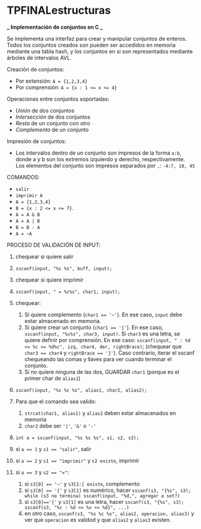 # TPFINALestructuras

**_ Implementación de conjuntos en C _**

Se implementa una interfaz para crear y manipular conjuntos de enteros. Todos los conjuntos creados son pueden ser accedidos en memoria mediante una tabla hash, y los conjuntos en sí son representados mediante árboles de intervalos AVL.

Creación de conjuntos:

- Por extensión: `A = {1,2,3,4}`
- Por comprensión: `A = {x : 1 <= x <= 4}`

Operaciones entre conjuntos soportadas:

- _Unión_ de dos conjuntos
- _Intersección_ de dos conjuntos
- _Resta_ de un conjunto con otro
- _Complemento_ de un conjunto

Impresión de conjuntos:

- Los intervalos dentro de un conjunto son impresos de la forma `a:b`, donde a y b son los extremos izquierdo y derecho, respectivamente. Los elementos del conjunto son impresos separados por `,`: `-4:7, 10, 45`

COMANDOS:

- `salir`
- `imprimir A`
- `A = {1,2,3,4}`
- `B = {x : 2 <= x <= 7}`.
- `A = A & B`
- `A = A | B`
- `B = B - A`
- `A = ~A`

PROCESO DE VALIDACIÓN DE INPUT:


1. chequear si quiere salir
2. `sscanf(input, "%s %s", buff, input);`
3. chequear si quiere imprimir
4. `sscanf(input, " = %c%s", char1, input);`
5. chequear:
      1. Si quiere complemento (`char1 == '~'`). En ese caso, `input` debe estar almacenado en memoria.
      2. Si quiere crear un conjunto (`char1 == '{'`). En ese caso, 
         `sscanf(input, "%c%s", char3, input)`. Si `char3` es una letra, se quiere definir por comprensión.
         En ese caso: `sscanf(input, " : %d <= %c <= %d%c", izq, char4, der, rightBrace)`; (chequear que `char3 == char4` y `rightBrace == '}'`).
         Caso contrario, iterar el sscanf chequeando las comas y llaves para ver cuando terminar el conjunto.
      3. Si no quiere ninguna de las dos, GUARDAR `char1` (porque es el primer char de `alias1`)
6. `sscanf(input, "%s %c %s", alias1, char2, alias2);`
7. Para que el comando sea valido:
      1. `strcat(char1, alias1)` y `alias2` deben estar almacenados en memoria
      2. `char2` debe ser `'|'`, `'&'` o `'-'`



1. `int a = sscanf(input, "%s %s %s", s1, s2, s3);`
2. si `a == 1` y `s1 == "salir"`, salir
3. si `a == 2` y `s1 == "imprimir"` y `s2 existe`, imprimir
4. si `a == 3` y `s2 == "="`:
    1. si `s3[0] == '~'` y `s3[1:] existe`, complemento
    2. si `s3[0] == '{'` y `s3[1]` es numérico, hacer `sscanf(s3, "{%s", s3); while (s3 no termina) sscanf(input, "%d,", agregar a set?)`
    3. si `s3[0]=='{'` y `s3[1]` es una letra, hacer `sscanf(s3, "{%s", s3); sscanf(s3, "%c : %d <= %x <= %d}", ...)`
    4. en otro caso, `sscanf(s3, "%s %c %s", alias2, operacion, alias3)` y ver que `operacion` es validod y que `alias2` y `alias3` existen.